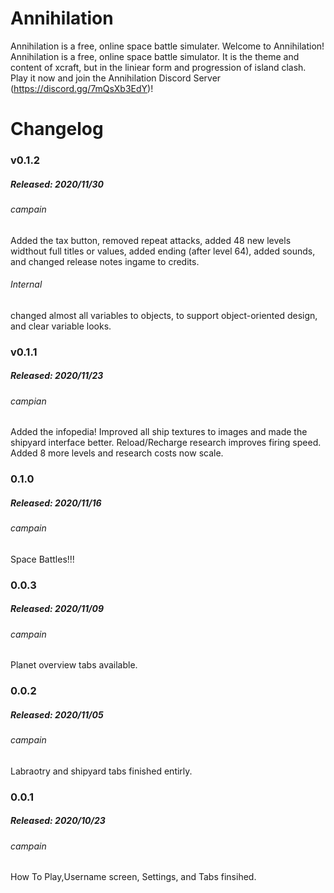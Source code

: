 # Annihilation

  Annihilation is a free, online space battle simulater.
 Welcome to Annihilation! Annihilation is a free, online space battle simulator. It is the theme and content of xcraft, but in the liniear form and progression of island clash. Play it now and join the Annihilation Discord Server (https://discord.gg/7mQsXb3EdY)!
 
# Changelog

### v0.1.2	
##### Released: 2020/11/30

###### campain
Added the tax button, removed repeat attacks, added 48 new levels widthout full titles or values, added ending (after level 64), added sounds, and changed release notes ingame to credits. 
###### Internal 
changed almost all variables to objects, to support object-oriented design, and clear variable looks.

### v0.1.1	
##### Released: 2020/11/23

###### campian 
Added the infopedia! Improved all ship textures to images and made the shipyard interface better. Reload/Recharge research improves firing speed. Added 8 more levels and research costs now scale.

### 0.1.0	
##### Released: 2020/11/16	
###### campain 
Space Battles!!!

### 0.0.3	
##### Released: 2020/11/09
###### campain 
Planet overview tabs available.
### 0.0.2	
##### Released: 2020/11/05
###### campain 
Labraotry and shipyard tabs finished entirly.
### 0.0.1
##### Released: 2020/10/23	
###### campain 
How To Play,Username screen, Settings, and Tabs finsihed.
 
